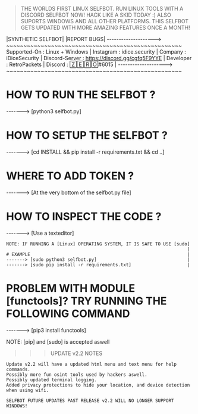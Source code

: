 > THE WORLDS FIRST LINUX SELFBOT. RUN LINUX TOOLS WITH A DISCORD SELFBOT NOW! HACK LIKE A SKID TODAY :) 
> ALSO SUPORTS WINDOWS AND ALL OTHER PLATFORMS.
> THIS SELFBOT GETS UPDATED WITH MORE AMAZING FEATURES ONCE A MONTH!


|SYNTHETIC SELFBOT|                                |REPORT BUGS|
-------------------->            ~~~~~~~~~~~~~~~~~~~~~~~~~~~~~~~~~~~~~~~~~~~~~~~~~~~
Supported-On  : Linux + Windows  | Instagram       : idice.security                |
Company       : iDiceSecurity    | Discord-Server  : https://discord.gg/cgfq5F9YYE |
Developer     : RetroPackets     | Discord         : 🅉🄴🅁🄾#6015                  |
-------------------->            ~~~~~~~~~~~~~~~~~~~~~~~~~~~~~~~~~~~~~~~~~~~~~~~~~~~


# HOW TO RUN THE SELFBOT ?
-------> [python3 selfbot.py]


# HOW TO SETUP THE SELFBOT ?
-------> [cd INSTALL && pip install -r requirements.txt && cd ..]


# WHERE TO ADD TOKEN ? 
-------> [At the very bottom of the selfbot.py file]


# HOW TO INSPECT THE CODE ?
-------> [Use a texteditor]

~~~~~~~~~~~~~~~~~~~~~~~~~~~~~~~~~~~~~~~~~~~~~~~~~~~~~~~~~~~~~~~~~~~~~
NOTE: IF RUNNING A [Linux] OPERATING SYSTEM, IT IS SAFE TO USE [sudo]
                                                                    |
# EXAMPLE                                                           |
-------> [sudo python3 selfbot.py]                                  |
-------> [sudo pip install -r requirements.txt]                     |
~~~~~~~~~~~~~~~~~~~~~~~~~~~~~~~~~~~~~~~~~~~~~~~~~~~~~~~~~~~~~~~~~~~~~

# PROBLEM WITH MODULE [functools]? TRY RUNNING THE FOLLOWING COMMAND
-------> [pip3 install functools]

NOTE: [pip] and [sudo] is accepted aswell



>>> UPDATE v2.2 NOTES
```
Update v2.2 will have a updated html menu and text menu for help commands.
Possibly more fun osint tools used by hackers aswell.
Possibly updated terminal logging.
Added privacy protections to hide your location, and device detection when using wifi.

SELFBOT FUTURE UPDATES PAST RELEASE v2.2 WILL NO LONGER SUPPORT WINDOWS!

